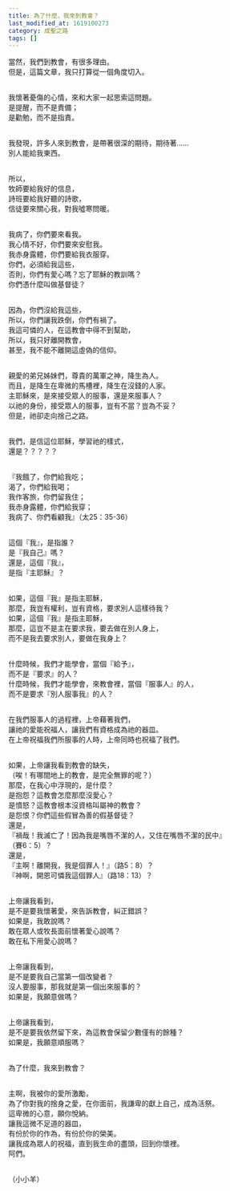 ```yaml
---
title: 為了什麼，我來到教會？
last_modified_at: 1619100273
category: 成聖之路
tags: []
---
```


<p>當然，我們到教會，有很多理由。<br/>
但是，這篇文章，我只打算從一個角度切入。</p>
<p><br/>
我懷著憂傷的心情，來和大家一起思索這問題。<br/>
是提醒，而不是責備；<br/>
是勸勉，而不是指責。</p>
<p><br/>
我發現，許多人來到教會，是帶著很深的期待，期待著…… <br/>
別人能給我東西。</p>
<p><br/>
所以，<br/>
牧師要給我好的信息，<br/>
詩班要給我好聽的詩歌，<br/>
信徒要來關心我，對我噓寒問暖。</p>
<p><br/>
我病了，你們要來看我。<br/>
我心情不好，你們要來安慰我。<br/>
我赤身露體，你們要給我衣服穿。<br/>
你們，必須給我這些，<br/>
否則，你們有愛心嗎？忘了耶穌的教訓嗎？<br/>
你們憑什麼叫做基督徒？</p>
<p><br/>
因為，你們沒給我這些，<br/>
所以，你們讓我跌倒，你們有禍了。<br/>
我這可憐的人，在這教會中得不到幫助，<br/>
所以，我只好離開教會，<br/>
甚至，我不能不離開這虛偽的信仰。</p>
<p><br/>
親愛的弟兄姊妹們，尊貴的萬軍之神，降生為人。<br/>
而且，是降生在卑微的馬槽裡，降生在沒錢的人家。<br/>
主耶穌來，是來接受眾人的服事，還是來服事人？<br/>
以祂的身份，接受眾人的服事，豈有不當？豈為不妥？<br/>
但是，祂卻走向捨己之路。</p>
<p><br/>
我們，是信這位耶穌，學習祂的樣式，<br/>
還是？？？？？</p>
<p><br/>
『我餓了，你們給我吃；<br/>
渴了，你們給我喝；<br/>
我作客旅，你們留我住；<br/>
我赤身露體，你們給我穿；<br/>
我病了、你們看顧我』（太25：35-36）</p>
<p><br/>
這個『我』，是指誰？<br/>
是『我自己』嗎？<br/>
還是，這個『我』，<br/>
是指『主耶穌』？</p>
<p><br/>
如果，這個『我』是指主耶穌，<br/>
那麼，我豈有權利，豈有資格，要求別人這樣待我？<br/>
如果，這個『我』是指主耶穌，<br/>
那麼，這豈不是主在要求我，要去做在別人身上，<br/>
而不是我去要求別人，要做在我身上？</p>
<p><br/>
什麼時候，我們才能學會，當個『給予』，<br/>
而不是『要求』的人？<br/>
什麼時候，我們才能學會，來教會裡，當個『服事人』的人，<br/>
而不是要求『別人服事我』的人？</p>
<p><br/>
在我們服事人的過程裡，上帝藉著我們，<br/>
讓祂的愛能祝福人，讓我們有資格成為祂的器皿。<br/>
在上帝祝福我們所服事的人時，上帝同時也祝福了我們。</p>
<p><br/>
如果，上帝讓我看到教會的缺失，<br/>
（唉！有哪間地上的教會，是完全無罪的呢？）<br/>
那麼，在我心中浮現的，是什麼？<br/>
是抱怨？這教會怎麼那麼沒愛心？<br/>
是憤怒？這教會根本沒資格叫屬神的教會？<br/>
是怨恨？你們這些假冒為善的假基督徒？<br/>
還是，<br/>
『禍哉！我滅亡了！因為我是嘴唇不潔的人，又住在嘴唇不潔的民中』<br/>
（賽6：5）？<br/>
還是，<br/>
『主啊！離開我，我是個罪人！』（路5：8）？<br/>
『神啊，開恩可憐我這個罪人』（路18：13）？</p>
<p><br/>
上帝讓我看到，<br/>
是不是要我懷著愛，來告訴教會，糾正錯誤？<br/>
如果是，我敢說嗎？<br/>
敢在眾人或牧長面前懷著愛心說嗎？<br/>
敢在私下用愛心說嗎？</p>
<p><br/>
上帝讓我看到，<br/>
是不是要我自己當第一個改變者？<br/>
沒人要服事，那我就是第一個出來服事的？<br/>
如果是，我願意做嗎？</p>
<p><br/>
上帝讓我看到，<br/>
是不是要我依然留下來，為這教會保留少數僅有的餘種？<br/>
如果是，我願意順服嗎？</p>
<p><br/>
為了什麼，我來到教會？</p>
<p><br/>
主啊，我被你的愛所激勵，<br/>
為了你對我的捨身之愛，在你面前，我謙卑的獻上自己，成為活祭。<br/>
這卑微的心意，願你悅納。<br/>
讓我這微不足道的器皿，<br/>
有份於你的作為，有份於你的榮美。<br/>
讓我成為眾人的祝福，直到我生命的盡頭，回到你懷裡。<br/>
阿們。</p>
<p><br/>
（小小羊）<br/>
 </p>
<p> </p>

